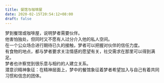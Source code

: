 ```yaml
---
title: 餐馆与咖啡屋
date: 2020-02-15T20:54:12+08:00
draft: false
---
```


梦到餐馆或咖啡屋，说明梦者需要伙伴。<br>
他害怕独处，但同时又不愿有人过分介入他的私人空间。<br>
在一个公众场合进行期待已久的接触，梦者可以把握对伙伴的信任力度。<br>
有食物的地点，都与梦者要求关注情感的愿望有关，社交需求在那里可以得到满足。<br>
梦者也许察觉到很乐意与相约的人建立关系。<br>
潜意识精神象征：在精神层面上，梦中的餐馆象征着梦者希望加入与自己有着共同习惯和信念的团体。<br>
